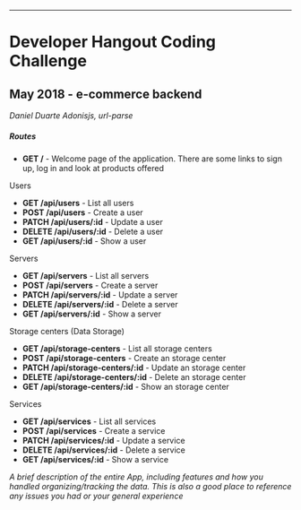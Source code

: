 ---------------------------------------------------------
# Developer Hangout Coding Challenge
## May 2018 - e-commerce backend

*Daniel Duarte* 
*Adonisjs, url-parse*

##### Routes
- __GET /__  - Welcome page of the application. There are some links to sign up, log in and look at products offered

Users
- __GET /api/users__ - List all users
- __POST /api/users__ - Create a user
- __PATCH /api/users/:id__ - Update a user
- __DELETE /api/users/:id__ - Delete a user
- __GET /api/users/:id__ - Show a user

Servers
- __GET /api/servers__ - List all servers
- __POST /api/servers__ - Create a server
- __PATCH /api/servers/:id__ - Update a server
- __DELETE /api/servers/:id__ - Delete a server
- __GET /api/servers/:id__ - Show a server

Storage centers (Data Storage)
- __GET /api/storage-centers__ - List all storage centers
- __POST /api/storage-centers__ - Create an storage center
- __PATCH /api/storage-centers/:id__ - Update an storage center
- __DELETE /api/storage-centers/:id__ - Delete an storage center
- __GET /api/storage-centers/:id__ - Show an storage center

Services
- __GET /api/services__ - List all services
- __POST /api/services__ - Create a service
- __PATCH /api/services/:id__ - Update a service
- __DELETE /api/services/:id__ - Delete a service
- __GET /api/services/:id__ - Show a service


*A brief description of the entire App, including features and how you handled organizing/tracking the data. This is also a good place to reference any issues you had or your general experience*

<!--*DevHosts, a VPS and cloud computing platform, offers a wide variety of products, like your own Servers, cloud storage, and a bunch of services like a load balancer, continous integration...* -->

<!-- --------------------------------------------------------- -->
